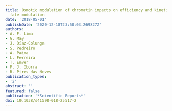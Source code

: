 ```yaml
---
title: Osmotic modulation of chromatin impacts on efficiency and kinetics of cell
  fate modulation
date: '2018-05-01'
publishDate: '2020-12-18T23:50:03.269827Z'
authors:
- A. F. Lima
- G. May
- J. Díaz-Colunga
- S. Pedreiro
- A. Paiva
- L. Ferreira
- T. Enver
- F. J. Iborra
- R. Pires das Neves
publication_types:
- '2'
abstract: ''
featured: false
publication: '*Scientific Reports*'
doi: 10.1038/s41598-018-25517-2
---
```


